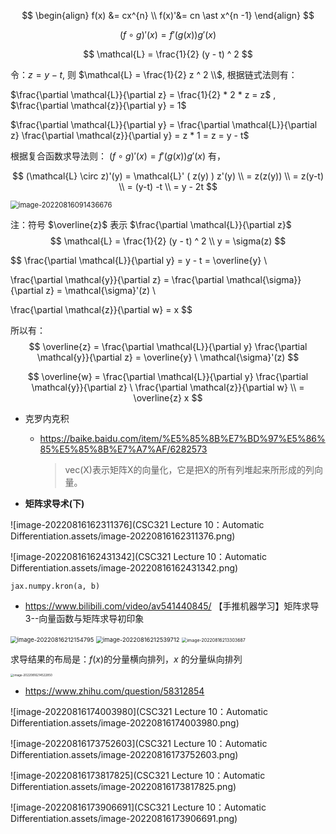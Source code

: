 $$
\begin{align}
f(x) &= cx^{n} \\
f(x)'&= cn \ast x^{n -1}
\end{align}
$$

$$
(f \circ g)'(x) = f'\big( g(x) \big ) g'(x)
$$





$$
\mathcal{L} = \frac{1}{2} (y - t) ^ 2
$$

令：$z = y - t$,  则  $\mathcal{L} = \frac{1}{2} z ^ 2 \\$,  根据链式法则有：

 $\frac{\partial \mathcal{L}}{\partial z} = \frac{1}{2} * 2 * z = z$ ,  $\frac{\partial \mathcal{z}}{\partial y} = 1$

$\frac{\partial \mathcal{L}}{\partial y} = \frac{\partial \mathcal{L}}{\partial z} \frac{\partial \mathcal{z}}{\partial y} = z * 1 = z = y - t$   



根据复合函数求导法则： $(f \circ g)'(x) = f'\big( g(x) \big ) g'(x)$ 有，



$$
(\mathcal{L} \circ z)'(y) = \mathcal{L}' ( z(y) ) z'(y) \\
= z(z(y)) \\
= z(y-t) \\
= (y-t) -t \\
= y - 2t
$$











<img src="C:\Users\Administrator\AppData\Roaming\Typora\typora-user-images\image-20220816091436676.png" alt="image-20220816091436676" style="zoom: 80%;" />

注：符号 $\overline{z}$  表示 $\frac{\partial \mathcal{L}}{\partial z}$ 
$$
\mathcal{L} = \frac{1}{2} (y - t) ^ 2 \\
y = \sigma(z)
$$

$$
\frac{\partial \mathcal{L}}{\partial y} = y - t = \overline{y} \\

\frac{\partial \mathcal{y}}{\partial z} = \frac{\partial \mathcal{\sigma}}{\partial z} = \mathcal{\sigma}'(z) \\

\frac{\partial \mathcal{z}}{\partial w} = x
$$


所以有：
$$
\overline{z} = \frac{\partial \mathcal{L}}{\partial y} \frac{\partial \mathcal{y}}{\partial z} = \overline{y} \ \mathcal{\sigma}'(z)
$$

$$
\overline{w} = \frac{\partial \mathcal{L}}{\partial y} \frac{\partial \mathcal{y}}{\partial z} \ \frac{\partial \mathcal{z}}{\partial w} \\
= \overline{z} x
$$


- 克罗内克积

  - https://baike.baidu.com/item/%E5%85%8B%E7%BD%97%E5%86%85%E5%85%8B%E7%A7%AF/6282573

    > vec(X)表示矩阵X的向量化，它是把X的所有列堆起来所形成的列向量。



- **矩阵求导术(下)**



![image-20220816162311376](CSC321 Lecture 10：Automatic Differentiation.assets/image-20220816162311376.png)

![image-20220816162431342](CSC321 Lecture 10：Automatic Differentiation.assets/image-20220816162431342.png)



```
jax.numpy.kron(a, b)
```



- https://www.bilibili.com/video/av541440845/ 【手推机器学习】矩阵求导3--向量函数与矩阵求导初印象

<img src="CSC321 Lecture 10：Automatic Differentiation.assets/image-20220816212154795.png" alt="image-20220816212154795" style="zoom: 67%;" />

<img src="CSC321 Lecture 10：Automatic Differentiation.assets/image-20220816212539712.png" alt="image-20220816212539712" style="zoom:67%;" />

<img src="CSC321 Lecture 10：Automatic Differentiation.assets/image-20220816213303687.png" alt="image-20220816213303687" style="zoom: 50%;" />

求导结果的布局是：$f(x)$的分量横向排列，$x$ 的分量纵向排列

<img src="CSC321 Lecture 10：Automatic Differentiation.assets/image-20220816214522850.png" alt="image-20220816214522850" style="zoom: 33%;" />





- https://www.zhihu.com/question/58312854

![image-20220816174003980](CSC321 Lecture 10：Automatic Differentiation.assets/image-20220816174003980.png)

![image-20220816173752603](CSC321 Lecture 10：Automatic Differentiation.assets/image-20220816173752603.png)



![image-20220816173817825](CSC321 Lecture 10：Automatic Differentiation.assets/image-20220816173817825.png)



![image-20220816173906691](CSC321 Lecture 10：Automatic Differentiation.assets/image-20220816173906691.png)




